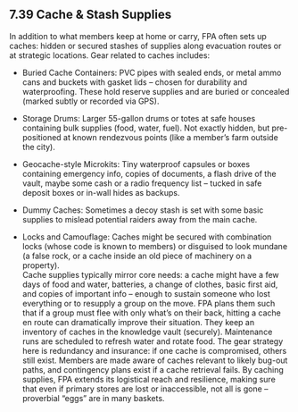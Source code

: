 ## 7.39 Cache & Stash Supplies

In addition to what members keep at home or carry, FPA often sets up caches: hidden or secured stashes of supplies along evacuation routes or at strategic locations. Gear related to caches includes:

- Buried Cache Containers: PVC pipes with sealed ends, or metal ammo cans and buckets with gasket lids – chosen for durability and waterproofing. These hold reserve supplies and are buried or concealed (marked subtly or recorded via GPS).  
      
    
- Storage Drums: Larger 55-gallon drums or totes at safe houses containing bulk supplies (food, water, fuel). Not exactly hidden, but pre-positioned at known rendezvous points (like a member’s farm outside the city).  
      
    
- Geocache-style Microkits: Tiny waterproof capsules or boxes containing emergency info, copies of documents, a flash drive of the vault, maybe some cash or a radio frequency list – tucked in safe deposit boxes or in-wall hides as backups.  
      
    
- Dummy Caches: Sometimes a decoy stash is set with some basic supplies to mislead potential raiders away from the main cache.  
      
    
- Locks and Camouflage: Caches might be secured with combination locks (whose code is known to members) or disguised to look mundane (a false rock, or a cache inside an old piece of machinery on a property).  
    Cache supplies typically mirror core needs: a cache might have a few days of food and water, batteries, a change of clothes, basic first aid, and copies of important info – enough to sustain someone who lost everything or to resupply a group on the move. FPA plans them such that if a group must flee with only what’s on their back, hitting a cache en route can dramatically improve their situation. They keep an inventory of caches in the knowledge vault (securely). Maintenance runs are scheduled to refresh water and rotate food. The gear strategy here is redundancy and insurance: if one cache is compromised, others still exist. Members are made aware of caches relevant to likely bug-out paths, and contingency plans exist if a cache retrieval fails. By caching supplies, FPA extends its logistical reach and resilience, making sure that even if primary stores are lost or inaccessible, not all is gone – proverbial “eggs” are in many baskets.